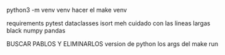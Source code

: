 python3 -m venv venv
hacer el make venv

requirements 
    pytest
    dataclasses
    isort meh cuidado con las lineas largas
    black
    numpy
    pandas


BUSCAR PABLOS Y ELIMINARLOS
version de python
los args del make run